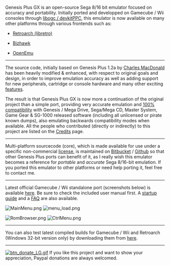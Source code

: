 Genesis Plus GX is an open-source Sega 8/16 bit emulator focused on accuracy and portability. Initially ported and developped on Gamecube / Wii consoles through [libogc / devkitPPC](http://sourceforge.net/projects/devkitpro/), this emulator is now available on many other platforms through various frontends such as:

* [Retroarch (libretro)](http://www.libretro.com)

* [Bizhawk](http://tasvideos.org/Bizhawk.html)

* [OpenEmu](http://openemu.org/)

----

The source code, initially based on Genesis Plus 1.2a by [Charles MacDonald](http://www.techno-junk.org/ ) has been heavily modified & enhanced, with respect to original goals and design, in order to improve emulation accuracy as well as adding support for new peripherals, cartridge or console hardware and many other exciting [features](https://bitbucket.org/eke/genesis-plus-gx/src/master/wiki/Features.md).

The result is that Genesis Plus GX is now more a continuation of the original project than a simple port, providing very accurate emulation and [100% compatibility](https://bitbucket.org/eke/genesis-plus-gx/src/master/wiki/Compatibility.md) with Genesis / Mega Drive, Sega/Mega CD, Master System, Game Gear & SG-1000 released software (including all unlicensed or pirate known dumps), also emulating backwards compatibility modes when available. All the people who contributed (directly or indirectly) to this project are listed on the [Credits](https://bitbucket.org/eke/genesis-plus-gx/src/master/wiki/Credits.md) page.

----

Multi-platform sourcecode (core), which is made available for use under a specific non-commercial [license](https://bitbucket.org/eke/genesis-plus-gx/src/master/LICENSE.txt), is maintained on [Bitbucket](https://bitbucket.org/eke/genesis-plus-gx/src/) / [Github](https://github.com/ekeeke/Genesis-Plus-GX) so that other Genesis Plus ports can benefit of it, as I really wish this emulator becomes a reference for _portable_ and _accurate_ Sega 8/16-bit emulation. If you ported this emulator to other platforms or need help porting it, feel free to contact me.

----

Latest official Gamecube / Wii standalone port (screenshots below) is available [here](https://bitbucket.org/eke/genesis-plus-gx/downloads). Be sure to check the included user manual first. A [startup guide](https://bitbucket.org/eke/genesis-plus-gx/src/master/wiki/Getting%20Started.md) and a [FAQ](https://bitbucket.org/eke/genesis-plus-gx/src/master/wiki/Frequently%20Asked%20Questions.md) are also available.

![MainMenu.png](https://bitbucket.org/repo/7AjE6M/images/3565283297-MainMenu.png)
![menu_load.png](https://bitbucket.org/repo/7AjE6M/images/164055790-menu_load.png)

![RomBrowser.png](https://bitbucket.org/repo/7AjE6M/images/1972035547-RomBrowser.png)
![CtrlMenu.png](https://bitbucket.org/repo/7AjE6M/images/2283464354-CtrlMenu.png)

----

You can also test latest compiled builds for Gamecube / Wii and Retroarch (Windows 32-bit version only) by downloading them from [here](https://bitbucket.org/eke/genesis-plus-gx/src/master/builds/).



----

[![btn_donate_LG.gif](https://www.paypalobjects.com/en_US/i/btn/btn_donate_LG.gif)](https://www.paypal.com/cgi-bin/webscr?cmd=_s-xclick&hosted_button_id=2966212) If you like this project and want to show your appreciation, Paypal donations are always welcomed.
